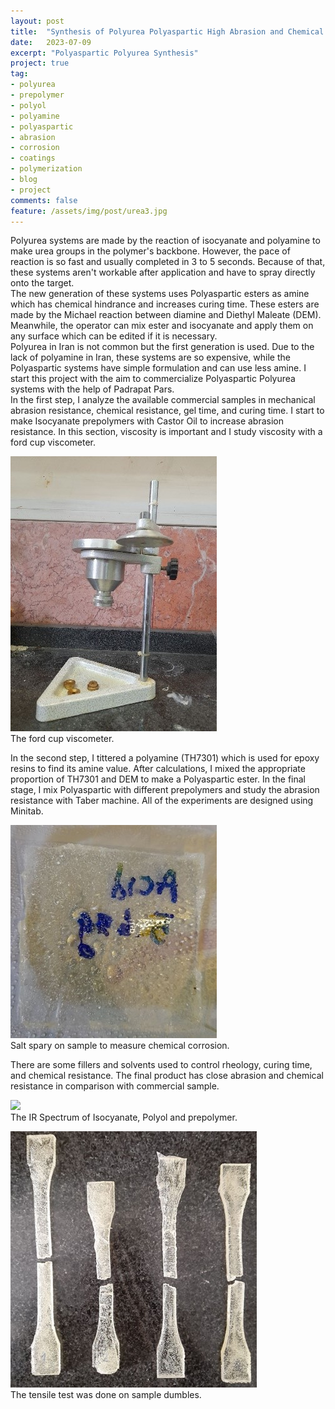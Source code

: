 ```yaml
---
layout: post
title:  "Synthesis of Polyurea Polyaspartic High Abrasion and Chemical Resistance Coatings"
date:   2023-07-09
excerpt: "Polyaspartic Polyurea Synthesis"
project: true
tag:
- polyurea 
- prepolymer
- polyol
- polyamine
- polyaspartic
- abrasion
- corrosion
- coatings
- polymerization
- blog
- project
comments: false
feature: /assets/img/post/urea3.jpg
---
```

Polyurea systems are made by the reaction of isocyanate and polyamine to make urea groups in the polymer's backbone. However, the pace of reaction is so fast and usually completed in 3 to 5 seconds. Because of that, these systems aren't workable after application and have to spray directly onto the target.<br>
The new generation of these systems uses Polyaspartic esters as amine which has chemical hindrance and increases curing time. These esters are made by the Michael reaction between diamine and Diethyl Maleate (DEM). Meanwhile, the operator can mix ester and isocyanate and apply them on any surface which can be edited if it is necessary. <br>
Polyurea in Iran is not common but the first generation is used. Due to the lack of polyamine in Iran, these systems are so expensive, while the Polyaspartic systems have simple formulation and can use less amine. I start this project with the aim to commercialize Polyaspartic Polyurea systems with the help of Padrapat Pars.<br>
In the first step, I analyze the available commercial samples in mechanical abrasion resistance, chemical resistance, gel time, and curing time. I start to make Isocyanate prepolymers with Castor Oil to increase abrasion resistance. In this section, viscosity is important and I study viscosity with a ford cup viscometer.<br>

<img src="/assets/img/post/urea4.jpg"><br>
The ford cup viscometer.<br>

In the second step, I tittered a polyamine (TH7301) which is used for epoxy resins to find its amine value. After calculations, I mixed the appropriate proportion of TH7301 and DEM to make a Polyaspartic ester. In the final stage, I mix Polyaspartic with different prepolymers and study the abrasion resistance with Taber machine. All of the experiments are designed using Minitab.<br>

<img src="/assets/img/post/urea2.jpg"><br>
Salt spary on sample to measure chemical corrosion.<br>

There are some fillers and solvents used to control rheology, curing time, and chemical resistance. The final product has close abrasion and chemical resistance in comparison with commercial sample. 

<img src="/assets/img/post/urea1.jpg"><br>
The IR Spectrum of Isocyanate, Polyol and prepolymer.<br>

<img src="/assets/img/post/urea3.jpg"><br>
The tensile test was done on sample dumbles.<br>
